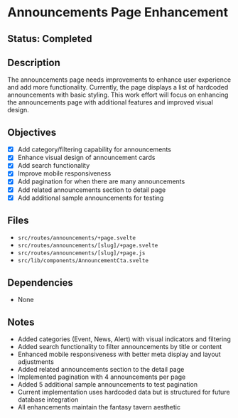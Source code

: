# Announcements Page Enhancement

## Status: Completed

## Description
The announcements page needs improvements to enhance user experience and add more functionality. Currently, the page displays a list of hardcoded announcements with basic styling. This work effort will focus on enhancing the announcements page with additional features and improved visual design.

## Objectives
- [x] Add category/filtering capability for announcements
- [x] Enhance visual design of announcement cards
- [x] Add search functionality
- [x] Improve mobile responsiveness
- [x] Add pagination for when there are many announcements
- [x] Add related announcements section to detail page
- [x] Add additional sample announcements for testing

## Files
- `src/routes/announcements/+page.svelte`
- `src/routes/announcements/[slug]/+page.svelte`
- `src/routes/announcements/[slug]/+page.js`
- `src/lib/components/AnnouncementCta.svelte`

## Dependencies
- None

## Notes
- Added categories (Event, News, Alert) with visual indicators and filtering
- Added search functionality to filter announcements by title or content
- Enhanced mobile responsiveness with better meta display and layout adjustments
- Added related announcements section to the detail page
- Implemented pagination with 4 announcements per page
- Added 5 additional sample announcements to test pagination
- Current implementation uses hardcoded data but is structured for future database integration
- All enhancements maintain the fantasy tavern aesthetic